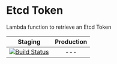 # Etcd Token

Lambda function to retrieve an Etcd Token

| Staging | Production |
|:-:|:-:|
|[![Build Status](http://drone.stocktio.com/api/badge/github.com/Stockflare/lambda-etcd-token/status.svg?branch=master)](http://drone.stocktio.com/github.com/Stockflare/lambda-etcd-token)| --- |

